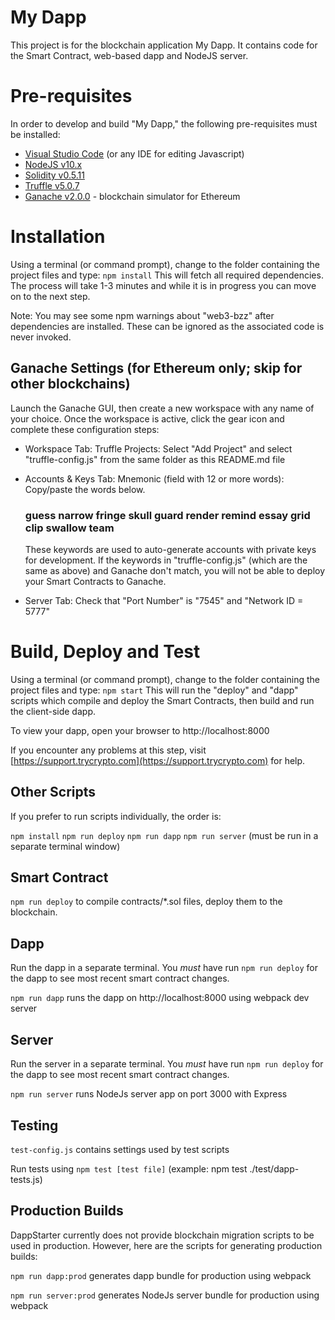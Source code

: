 # My Dapp

This project is for the blockchain application My Dapp. It contains code for the Smart Contract, web-based dapp and NodeJS server.

# Pre-requisites

In order to develop and build "My Dapp," the following pre-requisites must be installed:

* [Visual Studio Code](https://code.visualstudio.com/download) (or any IDE for editing Javascript)
* [NodeJS v10.x](https://nodejs.org/en/download/)
* [Solidity v0.5.11](https://www.npmjs.com/package/solc)
* [Truffle v5.0.7](https://truffleframework.com/truffle)
* [Ganache v2.0.0](https://truffleframework.com/ganache) - blockchain simulator for Ethereum

# Installation

Using a terminal (or command prompt), change to the folder containing the project files and type: `npm install` This will fetch all required dependencies. The process will take 1-3 minutes and while it is in progress you can move on to the next step.

Note: You may see some npm warnings about "web3-bzz" after dependencies are installed. These can be ignored as the associated code is never invoked.

## Ganache Settings (for Ethereum only; skip for other blockchains)

Launch the Ganache GUI, then create a new workspace with any name of your choice. Once the workspace is active, click the gear icon and complete these configuration steps:

- Workspace Tab: Truffle Projects: Select "Add Project" and select "truffle-config.js" from the same folder as this README.md file

- Accounts & Keys Tab: Mnemonic (field with 12 or more words): Copy/paste the words below.

  ### guess narrow fringe skull guard render remind essay grid clip swallow team 

  These keywords are used to auto-generate accounts with private keys for development. If the keywords in "truffle-config.js" (which are the same as above) and Ganache don't match, you will not be able to deploy your Smart Contracts to Ganache.

- Server Tab: Check that "Port Number" is "7545" and "Network ID = 5777"
# Build, Deploy and Test

Using a terminal (or command prompt), change to the folder containing the project files and type: `npm start` This will run the "deploy" and "dapp" scripts which compile and deploy the Smart Contracts, then build and run the client-side dapp. 

To view your dapp, open your browser to http://localhost:8000

If you encounter any problems at this step, visit [https://support.trycrypto.com](https://support.trycrypto.com) for help.

## Other Scripts

If you prefer to run scripts individually, the order is:

`npm install`
`npm run deploy`
`npm run dapp`
`npm run server` (must be run in a separate terminal window)

## Smart Contract

`npm run deploy` to compile contracts/*.sol files, deploy them to the blockchain. 

## Dapp

Run the dapp in a separate terminal. You *must* have run `npm run deploy` for the dapp to see most recent smart contract changes.

`npm run dapp` runs the dapp on http://localhost:8000 using webpack dev server

## Server

Run the server in a separate terminal. You *must* have run `npm run deploy` for the dapp to see most recent smart contract changes.

`npm run server` runs NodeJs server app on port 3000 with Express

## Testing

`test-config.js` contains settings used by test scripts

Run tests using `npm test [test file]` (example: npm test ./test/dapp-tests.js)
## Production Builds

DappStarter currently does not provide blockchain migration scripts to be used in production. However, here are the scripts for generating production builds:

`npm run dapp:prod` generates dapp bundle for production using webpack

`npm run server:prod` generates NodeJs server bundle for production using webpack

